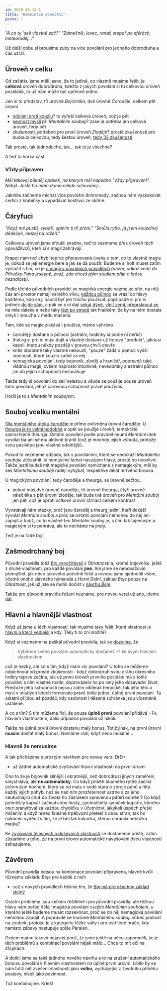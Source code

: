 ```yaml
---
id: 2018-10-12-1
title: "Kombinace povolání"
perex: |
---
```


*"A co ty 'seš vlastně zač?"
"Zámečník, lovec, ranař, stopař po sférách, meteoroděj..."*

Už delší dobu si brousíme zuby na více povolání pro jednoho dobrodruha a čas uzrál.

## Úroveň v celku

Od začátku jsme měli jasno, že to jediné, co vlastně musíme řešit, je **celková** úroveň dobrodruha, kdežto z jakých povolání si tu celkovou úroveň poskládá, to už nám může být upřímně jedno.

Jen si to představ, tři úrovně *Bojovníka*, dvě úrovně *Čaroděje*, celkem pět úrovní

- [odolání proti kouzlu](https://carodej.drdplus.info/?trial=1#odolani_terce_proti_kouzlu)? to vyřeší celková úroveň, což je pět
- [pevnost mysli](https://carodej.drdplus.info/?trial=1#vypocet_pevnosti_mysli_pro_mentalni_souboj) při *Mentálním souboji*? zase je potřeba jen celková úroveň, tedy pět
- zkušenosti, potřebné pro první úroveň *Zloděje*? prostě zkušenosti pro budoucí celkovou, tedy šestou úroveň, [tedy 32 zkušeností](https://pph.drdplus.info/?trial=1#tabulka_zkusenosti)

Tak prosté, tak jednoduché, tak... tak to je všechno?

A teď ta hořká část.

### Vždy připraven
*Měl takovej pěkněj opasek, na kterym měl napsáno "Vždy připraven!". Nebyl. Ještě ho mám doma někde schovanej...*

Jakmile začneme míchat více povolání dohromady, začnou nám vyskakovat čertíci z krabičky a vypadávat kostlivci ze skříně.

## Čáryfuci
*"Když mě pustíš, rybáři, splním ti tři přání."
"Smůla rybo, já jsem kouzelnej dědeček, mazej na rožeň."*

Celkovou úroveň jsme sfoukli snadno, teď to vezmeme přes úroveň těch opovážlivců, kteří si s magií zahrávají.

Krapet nám teď chybí teprve připravovaná úvaha o tom, co to vlastně magie je, odkud se její energie bere a jak se dá použít. Budeme si holt muset zatím vystačit s tím, co je [o magii v původních pravidlech](https://ppj.drdplus.info/?trial=1#magie_projev_energie_sfer) *(pozor, odkaz vede do Příručky Pána jeskyně, zvaž, zda chceš jejím studiem přijít o krásu neznalosti)*.

Podle těchto původních pravidel se magická energie vezme ze sfér, na něž čas ani prostor nemají valného vlivu, [každou půlnoc](https://carodej.drdplus.info/?trial=1#astralni_pulnoc) se vrazí do hlavy každému, kdo se jí naučil byť jen trochu používat, popřípadě si pro ni jedinec [dojde sám](https://theurg.drdplus.info/?trial=1#vstup_do_sfer), a pak se s ní dají [sekat dýně](https://carodej.drdplus.info/?trial=1#dekapitace), [vlnit zemí](https://theurg.drdplus.info/?trial=1#tsunami_z_hliny_a_kameni), [přeprsknout se](https://carodej.drdplus.info/?trial=1#domu) na míle daleko a nebo taky [lézt po stropě](https://zlodej.drdplus.info/?trial=1#splhani) tak hladkém, že by na něm dostala smyk i moucha v medu máčená.

Tam, kde se magie získává i používá, máme vyhráno

- čaroděj ji dostane o půlnoci (astrální, hodinky si podle ní neřiď)
- theurg si pro ni musí dojít a vlastně dostane už hotový "produkt", jakousi kapsli, kterou někdy později v pravou chvíli otevře 
- kněz obdobně taky vlastně nekouzlí, "pouze" žádá o pomoc vyšší mocnosti, které kouzlo zařídí za něj
- nemagická povolání, tedy bojovník, zloděj a hraničář, popravdě také vládnou magií, ovšem naprosto intuitivně, nevědomky a astrální půlnoc jim do jejich schopností nezasahuje

Takže tady si povolání do zelí nelezou a všude se použije pouze úroveň toho povolání, jehož čarovnou schopnost právě používáš.

Horší je to s *Mentálním soubojem*.

## Souboj vcelku mentální

[Síla mentálního útoku čaroděje](https://carodej.drdplus.info/?trial=1#vypocet_sily_mentalniho_utoku) je přímo ovlivněna úrovní čaroděje. U [theurga je to velmi podobné](https://theurg.drdplus.info/?trial=1#hod_na_utok_v_prubehu_mentalniho_souboje) a opět se použije úroveň, tentokráte samozřejmě theurga. Ostatní povolání podle pravidel neumí *Mentální útok* vyvolat ba ani se mu aktivně bránit (což je mnohdy jejich výhoda, protože svou pasivitou jsou vlastně odolnější).

Pokud to vezmeme odzadu, tak s povoláními, které se nedokáží *Mentálního souboje* zúčastnit, si nemusíme lámat navzájem hlavy, prostě ho neovlivní. Takže jestli budeš mít magické povolání namíchané s nemagickým, měl by ses *Mentálnímu souboji* raději vyhýbat, respektive dělat mrtvého brouka.

U magických povolání, tedy čaroděje a theurga, se úrovně sečtou.

- pokud máš dvě úrovně čaroděje, tři úrovně theurga, čtyři úrovně válečníka a pět úrovní zloděje, tak bude tvá úroveň pro *Mentální souboj* jen pět, což je oproti *celkové úrovni* čtrnáct celkem kontrast

Vyvstávají nám otázky, proč jsou čaroděj a theurg jediní, kteří dokáží vyvolat *Mentální souboj* a proč se ostatní povolání nemohou do něj ani zapojit a tudíž, co to vlastně ten *Mentální souboj* je, s čím tak tajemným a magickým si to pohrává, ale to necháme na jindy.

Teď je na řadě boj!

## Zašmodrchaný boj
Původní pravidla totiž [*Boj* vypočítávají](https://pph.drdplus.info/?trial=1#tabulka_boje) z *Obratnosti* a, kromě bojovníka, ještě z druhé vlastnosti, pro každé povolání **jiné**.
Ani jsme se neodvažovali přemýšlet, jak něco takového početně řešit a rovnou jsme sjednotili všem, včetně onoho slavného nýmanda z Horní Dolní, základ *Boje* pouze na *Obratnost*, jak už jste se mohli dočíst v [návrhu *Boje*](2018-08-10-boj.md).

Takže pro původní pravidla řešení neznáme, pro novou verzi už ano, jdeme dál.

## Hlavní a hlavnější vlastnost
Když už jsme u těch vlastností, tak musíme taky řešit, která vlastnost je [hlavní a která vedlejší](https://pph.drdplus.info/?trial=1#tabulka_povolani) a kdy. Taky ti to zní složitě?

Když si vezmeme na paškál původní pravidla, tak se [dozvíme](https://pph.drdplus.info/?trial=1#vliv_povolani), že
> Výběrem svého povolání automaticky dostaneš +1 ke svým hlavním vlastnostem

což je hezký, ale co s tím, když mám víc povolání?
U toho se můžeme odpíchnout od prosté zkušenosti - když dobrodruh svou dráhu okresního hrdiny teprve začíná, tak už první úroveň prvního povolání má a tohle povolání s ním vlastně rostlo, doprovázelo ho po celý jeho dosavadní život. Přestože jeho schopnosti nejsou zatím nikterak heroické, tak jeho tělo a mysl v mladých letech formovalo právě tohle jedno, úplně první povolání. Ta ostatní přijdou až později, kdy osobnost i tělesná schránka jsou víceméně ustálené.

A co s tím? S tím můžeme říci, že pouze **úplně první** povolání přidává +1 k hlavním vlastnostem, další případná povolání už nikoli.

Takže na úplně první úrovni dostanu malý bonus. Totiž jinak, na první úrovni **musím** dostat malý bonus.
Nemáme rádi, když něco musíme...

### Hlavně že nemusíme

A tak přicházíme s prostým návrhem pro novou verzi DrD+

- už žádné automatické zvyšování hlavní vlastnosti na první úrovni

Ono to že je bojovník silnější i obratnější, než dobrodruzi jiných zaměření, smysl dává, ale **ne automaticky**.
Co když příběh bludného rytíře začíná ochrnutým hochem, který se od mala v sedě stará o zbroje pánů a hltá každý jejich pohyb, než se nad ním prozřetelnost ustrne a za jeho neutuchající chuť do života ho zázrakem spravenou páteří odmění?
Co když potměšilý kapsář začínal coby tlustý, zpohodlnělý synáček kupcův, kterého otec pranýřoval za každou chybičku v účetnictví, jakýkoli úspěch přešel mlčením a když hrnec falešné trpělivosti přetekl z obou stran, tak ho nakonec vydědil s tím, že je beztak kukačka, kterou chránila nebožka matka?

Ke [zvyšování tělesných a duševních vlastností](https://pph.drdplus.info/?trial=1#zlepsovani_vlastnosti) se dostaneme příště, zatím zůstaňme u toho, že na první úrovni automatické navyšování dvou vlastností zahazujeme.

## Závěrem

Původní pravidla nejsou na kombinace povolání připravena, hlavně kvůli různému základu *Boje* pro každé z nich

- což v nových pravidlech řešíme tím, že [*Boj* má pro všechny základ stejný](2018-08-10-boj.md)

Ostatní problémy jsou celkem řešitelné i pro původní pravidla, ale těžkou hlavu nám pořád dělají magická povolání s jejich *Mentálním soubojem*, u kterého ještě budeme muset rozseknout, proč se do něj nemagická povolání nemohou zapojit. A popravdě se musíme *Mentálnímu souboji* vůbec podívat na zoubek, protože je z kategorie těžké váhy i pro ostřílené hráče, kdy namísto zábavy nastupuje spíše Paralen.

Ovšem máme takový nejasný pocit, že jsme ještě na něco zapomněli, že je těch problémů s kombinací povolání nějak málo... Chce to mít oči na šťopkách.

A dotkli jsme se také jednoho nového návrhu a to na zrušení automatického bonusu povolání k hlavním vlastnostem na úplně první úrovni. Líbilo by se nám totiž mít zvýšení vlastností jako **volbu**, vycházející z životního příběhu postavy, nikoli jako povinnost.

Tož kombinujme. Krleš!

